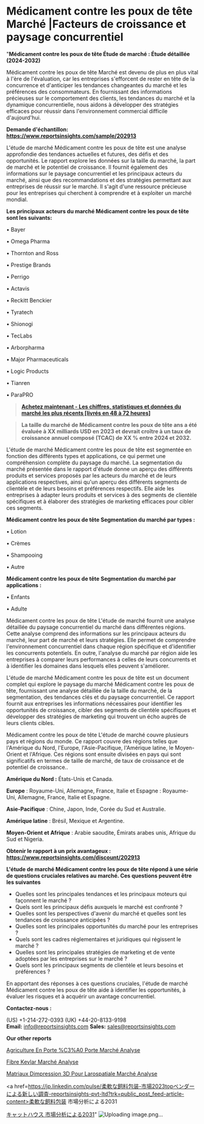 # Médicament contre les poux de tête Marché |Facteurs de croissance et paysage concurrentiel

"<strong>Médicament contre les poux de tête Étude de marché : Étude détaillée (2024-2032)</strong>

Médicament contre les poux de tête Marché est devenu de plus en plus vital à l'ère de l'évaluation, car les entreprises s'efforcent de rester en tête de la concurrence et d'anticiper les tendances changeantes du marché et les préférences des consommateurs. En fournissant des informations précieuses sur le comportement des clients, les tendances du marché et la dynamique concurrentielle, nous aidons à développer des stratégies efficaces pour réussir dans l'environnement commercial difficile d'aujourd'hui.

<strong>Demande d'échantillon: <a href=https://www.reportsinsights.com/sample/202913>https://www.reportsinsights.com/sample/202913</a></strong>

L'étude de marché Médicament contre les poux de tête est une analyse approfondie des tendances actuelles et futures, des défis et des opportunités. Le rapport explore les données sur la taille du marché, la part de marché et le potentiel de croissance. Il fournit également des informations sur le paysage concurrentiel et les principaux acteurs du marché, ainsi que des recommandations et des stratégies permettant aux entreprises de réussir sur le marché. Il s'agit d'une ressource précieuse pour les entreprises qui cherchent à comprendre et à exploiter un marché mondial.

<strong>Les principaux acteurs du marché Médicament contre les poux de tête sont les suivants:</strong>

• Bayer

• Omega Pharma

• Thornton and Ross

• Prestige Brands

• Perrigo

• Actavis

• Reckitt Benckier

• Tyratech

• Shionogi

• TecLabs

• Arborpharma

• Major Pharmaceuticals

• Logic Products

• Tianren

• ParaPRO
<blockquote><a href=https://www.reportsinsights.com/buynow/202913><span style=text-decoration: underline;><strong>Achetez maintenant - Les chiffres, statistiques et données du marché les plus récents [livrés en 48 à 72 heures]</strong></span></a></blockquote>
<blockquote><span style=text-decoration: underline;><strong>La taille du marché de Médicament contre les poux de tête ans a été évaluée à XX milliards USD en 2023 et devrait croître à un taux de croissance annuel composé (TCAC) de XX % entre 2024 et 2032.</strong></span></blockquote>
L'étude de marché Médicament contre les poux de tête est segmentée en fonction des différents types et applications, ce qui permet une compréhension complète du paysage du marché. La segmentation du marché présentée dans le rapport d'étude donne un aperçu des différents produits et services proposés par les acteurs du marché et de leurs applications respectives, ainsi qu'un aperçu des différents segments de clientèle et de leurs besoins et préférences respectifs. Elle aide les entreprises à adapter leurs produits et services à des segments de clientèle spécifiques et à élaborer des stratégies de marketing efficaces pour cibler ces segments.

<strong>Médicament contre les poux de tête Segmentation du marché par types :</strong>

• Lotion

• Crèmes

• Shampooing

• Autre

<strong>Médicament contre les poux de tête Segmentation du marché par applications :</strong>

• Enfants

• Adulte

Médicament contre les poux de tête L'étude de marché fournit une analyse détaillée du paysage concurrentiel du marché dans différentes régions. Cette analyse comprend des informations sur les principaux acteurs du marché, leur part de marché et leurs stratégies. Elle permet de comprendre l'environnement concurrentiel dans chaque région spécifique et d'identifier les concurrents potentiels. En outre, l'analyse du marché par région aide les entreprises à comparer leurs performances à celles de leurs concurrents et à identifier les domaines dans lesquels elles peuvent s'améliorer.

L'étude de marché Médicament contre les poux de tête est un document complet qui explore le paysage du marché Médicament contre les poux de tête, fournissant une analyse détaillée de la taille du marché, de la segmentation, des tendances clés et du paysage concurrentiel. Ce rapport fournit aux entreprises les informations nécessaires pour identifier les opportunités de croissance, cibler des segments de clientèle spécifiques et développer des stratégies de marketing qui trouvent un écho auprès de leurs clients cibles.

Médicament contre les poux de tête L'étude de marché couvre plusieurs pays et régions du monde. Ce rapport couvre des régions telles que l'Amérique du Nord, l'Europe, l'Asie-Pacifique, l'Amérique latine, le Moyen-Orient et l'Afrique. Ces régions sont ensuite divisées en pays qui sont significatifs en termes de taille de marché, de taux de croissance et de potentiel de croissance..

<strong>Amérique du Nord :</strong> États-Unis et Canada.

<strong>Europe</strong> : Royaume-Uni, Allemagne, France, Italie et Espagne : Royaume-Uni, Allemagne, France, Italie et Espagne.

<strong>Asie-Pacifique</strong> : Chine, Japon, Inde, Corée du Sud et Australie.

<strong>Amérique latine</strong> : Brésil, Mexique et Argentine.

<strong>Moyen-Orient et Afrique</strong> : Arabie saoudite, Émirats arabes unis, Afrique du Sud et Nigeria.

<strong>Obtenir le rapport à un prix avantageux : <a href=https://www.reportsinsights.com/discount/202913>https://www.reportsinsights.com/discount/202913</a></strong>

<strong>L'étude de marché Médicament contre les poux de tête répond à une série de questions cruciales relatives au marché. Ces questions peuvent être les suivantes</strong>
<ul>
  <li>Quelles sont les principales tendances et les principaux moteurs qui façonnent le marché ?</li>
  <li>Quels sont les principaux défis auxquels le marché est confronté ?</li>
  <li>Quelles sont les perspectives d'avenir du marché et quelles sont les tendances de croissance anticipées ?</li>
  <li>Quelles sont les principales opportunités du marché pour les entreprises ?</li>
  <li>Quels sont les cadres réglementaires et juridiques qui régissent le marché ?</li>
  <li>Quelles sont les principales stratégies de marketing et de vente adoptées par les entreprises sur le marché ?</li>
  <li>Quels sont les principaux segments de clientèle et leurs besoins et préférences ?</li>
</ul>
En apportant des réponses à ces questions cruciales, l'étude de marché Médicament contre les poux de tête aide à identifier les opportunités, à évaluer les risques et à acquérir un avantage concurrentiel.

<strong>Contactez-nous :</strong>

(US) +1-214-272-0393
(UK) +44-20-8133-9198
<strong>Email:</strong> <a>info@reportsinsights.com</a>
<strong>Sales:</strong> <a>sales@reportsinsights.com</a>

<strong>Our other reports</strong>

<a href=https://www.linkedin.com/pulse/agriculture-en-porte-%C3%A0-porte-march%C3%A9-informations-tyigc/>Agriculture En Porte %C3%A0 Porte Marché Analyse</a>

<a href=https://www.linkedin.com/pulse/fibre-kevlar-march%C3%A9-tendances-du-et-pr%C3%A9visions-tavkf/>Fibre Kevlar Marché Analyse</a>

<a href=https://www.linkedin.com/pulse/mat%C3%A9riaux-dimpression-3d-pour-la%C3%A9rospatiale-march%C3%A9-bqjff/>Matriaux Dimpression 3D Pour Larospatiale Marché Analyse</a>

<a href=https://jp.linkedin.com/pulse/柔軟な飼料包装-市場2023topベンダーによる新しい調査-reportsinsights-pvt-ltd?trk=public_post_feed-article-content>柔軟な飼料包装 市場分析による2031</a>

<a href=https://www.linkedin.com/pulse/キャットハウス-市場2023新興トレンド2028-reports-insights-expert/>キャットハウス 市場分析による2031</a>"
![Uploading image.png…]()
